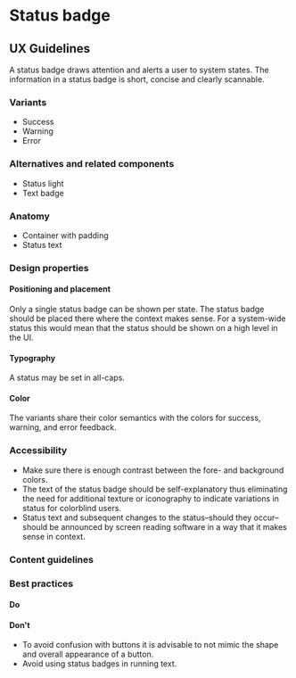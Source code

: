 <!-- \*Status: **In development\*** -->

# Status badge

## UX Guidelines

A status badge draws attention and alerts a user to system states. The information in a status badge is short, concise and clearly scannable.

### Variants

- Success
- Warning
- Error

### Alternatives and related components

- Status light
- Text badge

### Anatomy

- Container with padding
- Status text

### Design properties

#### Positioning and placement

Only a single status badge can be shown per state. The status badge should be placed there where the context makes sense. For a system-wide status this would mean that the status should be shown on a high level in the UI.

#### Typography

A status may be set in all-caps.

#### Color

The variants share their color semantics with the colors for success, warning, and error feedback.

### Accessibility

- Make sure there is enough contrast between the fore- and background colors.
- The text of the status badge should be self-explanatory thus eliminating the need for additional texture or iconography to indicate variations in status for colorblind users.
- Status text and subsequent changes to the status–should they occur–should be announced by screen reading software in a way that it makes sense in context.

### Content guidelines

### Best practices

#### Do

#### Don't

- To avoid confusion with buttons it is advisable to not mimic the shape and overall appearance of a button.
- Avoid using status badges in running text.
